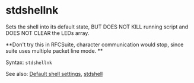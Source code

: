 # stdshellnk

Sets the shell into its default state, BUT DOES NOT KILL running script and DOES NOT CLEAR the LEDs array.

**Don't try this in RFCSuite, character communication would stop, since suite uses multiple packet line mode. **

Syntax: `stdshellnk`

See also: [Default shell settings](/interactive_shell/default-shell-settings.md), [stdshell](/interactive_shell/system-shell-commands/stdshell.md)









